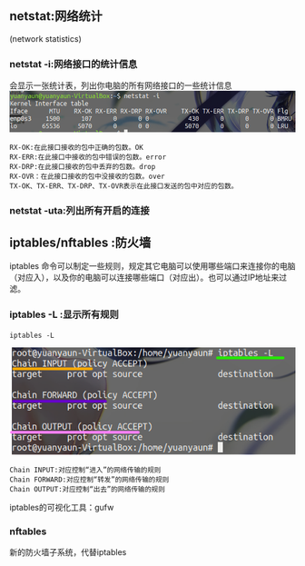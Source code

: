 ## netstat:网络统计  
(network statistics)   
### netstat -i:网络接口的统计信息  
会显示一张统计表，列出你电脑的所有网络接口的一些统计信息  
![avatar](.\img\netstat.png)  

	RX-OK:在此接口接收的包中正确的包数。OK  
	RX-ERR:在此接口中接收的包中错误的包数。error  
	RX-DRP:在此接口接收的包中丢弃的包数。drop
	RX-OVR：在此接口接收的包中没接收的包数。over  
	TX-OK、TX-ERR、TX-DRP、TX-OVR表示在此接口发送的包中对应的包数。 
### netstat -uta:列出所有开启的连接  

## iptables/nftables :防火墙  
iptables 命令可以制定一些规则，规定其它电脑可以使用哪些端口来连接你的电脑（对应入），以及你的电脑可以连接哪些端口（对应出）。也可以通过IP地址来过滤。    

### iptables -L :显示所有规则  

	iptables -L
![avatar](.\img\iptables.png)

	Chain INPUT:对应控制“进入”的网络传输的规则  
	Chain FORWARD:对应控制“转发”的网络传输的规则
	Chain OUTPUT:对应控制“出去”的网络传输的规则  
iptables的可视化工具：gufw  

### nftables  
新的防火墙子系统，代替iptables  

	
 

	